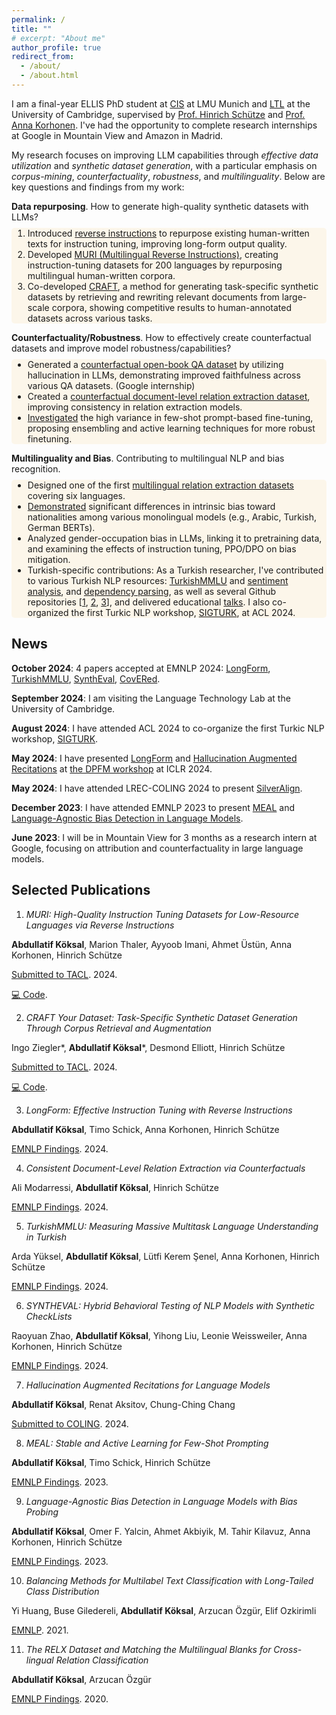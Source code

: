 ```yaml
---
permalink: /
title: ""
# excerpt: "About me"
author_profile: true
redirect_from: 
  - /about/
  - /about.html
---
```

I am a final-year ELLIS PhD student at [CIS](https://www.cis.uni-muenchen.de/) at LMU Munich and [LTL](https://ltl.mmll.cam.ac.uk/) at the University of Cambridge, supervised by [Prof. Hinrich Schütze](https://www.cis.uni-muenchen.de/schuetze/) and [Prof. Anna Korhonen](https://www.cl.cam.ac.uk/~alk23/). I've had the opportunity to complete research internships at Google in Mountain View and Amazon in Madrid.

My research focuses on improving LLM capabilities through *effective data utilization* and *synthetic dataset generation*, with a particular emphasis on *corpus-mining*, *counterfactuality*, *robustness*, and *multilinguality*. Below are key questions and findings from my work:

<!-- **Data repurposing**. How to generate high-quality synthetic datasets with LLMs?
> * I introduced [reverse instructions](https://arxiv.org/abs/2304.08460) to repurpose existing human-written texts for instruction tuning, improving long-form output quality. 
> * I developed [MURI (Multilingual Reverse Instructions)](https://arxiv.org/abs/2409.12958), creating instruction-tuning datasets for 200 languages by repurposing multilingual human-written corpora.
> * I co-developed [CRAFT](https://arxiv.org/abs/2409.02098), a method for generating task-specific synthetic datasets by retrieving and rewriting relevant documents from large-scale corpora, showing competitive results to human-annotated datasets across various tasks. -->

**Data repurposing**. How to generate high-quality synthetic datasets with LLMs?
<div style="background-color: rgba(244, 189, 69, 0.1); padding: 0px 2px; margin-top: -5px; border-radius: 5px;">
  <ol>
    <li>Introduced <a href="https://arxiv.org/abs/2304.08460">reverse instructions</a> to repurpose existing human-written texts for instruction tuning, improving long-form output quality.</li>
    <li>Developed <a href="https://arxiv.org/abs/2409.12958">MURI (Multilingual Reverse Instructions)</a>, creating instruction-tuning datasets for 200 languages by repurposing multilingual human-written corpora.</li>
    <li>Co-developed <a href="https://arxiv.org/abs/2409.02098">CRAFT</a>, a method for generating task-specific synthetic datasets by retrieving and rewriting relevant documents from large-scale corpora, showing competitive results to human-annotated datasets across various tasks.</li>
  </ol>
</div>

**Counterfactuality/Robustness**. How to effectively create counterfactual datasets and improve model robustness/capabilities?
<div style="background-color: rgba(244, 189, 69, 0.1); padding: 0px 2px; margin-top: -5px; border-radius: 5px;">
  <ul>
    <li>Generated a <a href="https://arxiv.org/abs/2311.07424">counterfactual open-book QA dataset</a> by utilizing hallucination in LLMs, demonstrating improved faithfulness across various QA datasets. (Google internship)</li>
    <li>Created a <a href="https://arxiv.org/abs/2407.06699">counterfactual document-level relation extraction dataset</a>, improving consistency in relation extraction models.</li>
    <li><a href="https://aclanthology.org/2023.findings-emnlp.36/">Investigated</a> the high variance in few-shot prompt-based fine-tuning, proposing ensembling and active learning techniques for more robust finetuning.</li>
  </ul>
</div>

**Multilinguality and Bias**. Contributing to multilingual NLP and bias recognition.
<div style="background-color: rgba(244, 189, 69, 0.1); padding: 0px 2px; margin-top: -5px; border-radius: 5px;">
  <ul>
    <li>Designed one of the first <a href="https://aclanthology.org/2020.findings-emnlp.32/">multilingual relation extraction datasets</a> covering six languages.</li>
    <li><a href="https://aclanthology.org/2023.findings-emnlp.848/">Demonstrated</a> significant differences in intrinsic bias toward nationalities among various monolingual models (e.g., Arabic, Turkish, German BERTs).</li>
    <li>Analyzed gender-occupation bias in LLMs, linking it to pretraining data, and examining the effects of instruction tuning, PPO/DPO on bias mitigation.</li>
    <li>Turkish-specific contributions: As a Turkish researcher, I've contributed to various Turkish NLP resources: <a href="https://arxiv.org/abs/2407.12402">TurkishMMLU</a> and <a href="https://ieeexplore.ieee.org/abstract/document/9477814/">sentiment analysis</a>, and <a href="https://link.springer.com/article/10.1007/s10579-021-09558-0">dependency parsing</a>, as well as several Github repositories [<a href="https://github.com/akoksal/Turkish-Word2Vec">1</a>, <a href="https://github.com/akoksal/Turkish-Lemmatizer">2</a>, <a href="https://github.com/akoksal/BERT-Sentiment-Analysis-Turkish">3</a>], and delivered educational <a href="https://www.youtube.com/watch?v=d6GsBAgzD-I">talks</a>. I also co-organized the first Turkic NLP workshop, <a href="https://sigturk.github.io/workshop">SIGTURK</a>, at ACL 2024.</li>
  </ul>
</div>


News
------
**October 2024**: 4 papers accepted at EMNLP 2024: [LongForm](https://arxiv.org/abs/2304.08460), [TurkishMMLU](https://arxiv.org/abs/2407.12402), [SynthEval](https://arxiv.org/abs/2408.17437), [CovERed](https://www.arxiv.org/abs/2407.06699).

**September 2024**: I am visiting the Language Technology Lab at the University of Cambridge.

**August 2024**: I have attended ACL 2024 to co-organize the first Turkic NLP workshop, [SIGTURK](https://sigturk.github.io/workshop).

**May 2024**: I have presented [LongForm](https://arxiv.org/abs/2304.08460) and [Hallucination Augmented Recitations](https://arxiv.org/abs/2311.07424) at [the DPFM workshop](https://iclr.cc/virtual/2024/workshop/20585) at ICLR 2024. 

**May 2024**: I have attended LREC-COLING 2024 to present [SilverAlign](https://aclanthology.org/2024.lrec-main.1290/).

**December 2023**: I have attended EMNLP 2023 to present [MEAL](https://aclanthology.org/2023.findings-emnlp.36/) and [Language-Agnostic Bias Detection in Language Models](https://aclanthology.org/2023.findings-emnlp.848/).

**June 2023**: I will be in Mountain View for 3 months as a research intern at Google, focusing on attribution and counterfactuality in large language models.
<!-- **October 2022**: [The Better Your Syntax, the Better Your Semantics? Probing Pretrained Language Models for the English Comparative Correlative](https://aclanthology.org/2022.emnlp-main.746/) is accepted at EMNLP 2022.<br>
📃 New preprint: [SilverAlign: MT-Based Silver Data Algorithm For Evaluating Word Alignment](https://arxiv.org/abs/2210.06207)
**September 2022**: I attended [ELLIS Doctoral Symposium](https://ellisalicante.org/eds2022/) in Alicante and presented our work on language-agnostic racial bias detection in LMs.
-->

Selected Publications
------
1. *MURI: High-Quality Instruction Tuning Datasets for Low-Resource Languages via Reverse Instructions*

**Abdullatif Köksal**, Marion Thaler, Ayyoob Imani, Ahmet Üstün, Anna Korhonen, Hinrich Schütze

[Submitted to TACL](https://arxiv.org/abs/2409.12958). 2024.

[💻 Code](https://github.com/akoksal/muri).

2. *CRAFT Your Dataset: Task-Specific Synthetic Dataset Generation Through Corpus Retrieval and Augmentation*

Ingo Ziegler*, **Abdullatif Köksal***, Desmond Elliott, Hinrich Schütze

[Submitted to TACL](https://arxiv.org/abs/2409.02098). 2024.

[💻 Code](https://github.com/ziegler-ingo/CRAFT).

3. *LongForm: Effective Instruction Tuning with Reverse Instructions*

**Abdullatif Köksal**, Timo Schick, Anna Korhonen, Hinrich Schütze

[EMNLP Findings](https://arxiv.org/abs/2304.08460). 2024.

4. *Consistent Document-Level Relation Extraction via Counterfactuals*

Ali Modarressi, **Abdullatif Köksal**, Hinrich Schütze

[EMNLP Findings](https://arxiv.org/abs/2407.06699). 2024.

5. *TurkishMMLU: Measuring Massive Multitask Language Understanding in Turkish*

Arda Yüksel, **Abdullatif Köksal**, Lütfi Kerem Şenel, Anna Korhonen, Hinrich Schütze

[EMNLP Findings](https://arxiv.org/abs/2407.12402). 2024.

6. *SYNTHEVAL: Hybrid Behavioral Testing of NLP Models with Synthetic CheckLists*

Raoyuan Zhao, **Abdullatif Köksal**, Yihong Liu, Leonie Weissweiler, Anna Korhonen, Hinrich Schütze

[EMNLP Findings](https://arxiv.org/abs/2408.12402). 2024.

7. *Hallucination Augmented Recitations for Language Models*

**Abdullatif Köksal**, Renat Aksitov, Chung-Ching Chang

[Submitted to COLING](https://arxiv.org/abs/2311.07424). 2024.

8. *MEAL: Stable and Active Learning for Few-Shot Prompting*

**Abdullatif Köksal**, Timo Schick, Hinrich Schütze

[EMNLP Findings](https://aclanthology.org/2023.findings-emnlp.36/). 2023.

9. *Language-Agnostic Bias Detection in Language Models with Bias Probing*

**Abdullatif Köksal**, Omer F. Yalcin, Ahmet Akbiyik, M. Tahir Kilavuz, Anna Korhonen, Hinrich Schütze

[EMNLP Findings](https://aclanthology.org/2023.findings-emnlp.848/). 2023.

10. *Balancing Methods for Multilabel Text Classification with Long-Tailed Class Distribution*

Yi Huang, Buse Giledereli, **Abdullatif Köksal**, Arzucan Özgür, Elif Ozkirimli

[EMNLP](https://aclanthology.org/2021.emnlp-main.643/). 2021.

11. *The RELX Dataset and Matching the Multilingual Blanks for Cross-lingual Relation Classification*

**Abdullatif Köksal**, Arzucan Özgür

[EMNLP Findings](https://aclanthology.org/2020.findings-emnlp.32/). 2020.